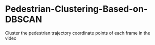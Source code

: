 # Pedestrian-Clustering-Based-on-DBSCAN
Cluster the pedestrian trajectory coordinate points of each frame in the video
